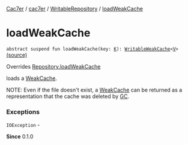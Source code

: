 [Cac7er](../../index.md) / [cac7er](../index.md) / [WritableRepository](index.md) / [loadWeakCache](./load-weak-cache.md)

# loadWeakCache

`abstract suspend fun loadWeakCache(key: `[`K`](index.md#K)`): `[`WritableWeakCache`](../-writable-weak-cache/index.md)`<`[`V`](index.md#V)`>` [(source)](http://2wiqua.wcaokaze.com/gitbucket/wcaokaze/Cac7er/blob/master/src/main/java/cac7er/Repository.kt#L74)

Overrides [Repository.loadWeakCache](../-repository/load-weak-cache.md)

loads a [WeakCache](../-weak-cache/index.md).

NOTE:
Even if the file doesn't exist, a [WeakCache](../-weak-cache/index.md) can be returned as
a representation that the cache was deleted by [GC](../-cac7er/gc.md).

### Exceptions

`IOException` -

**Since**
0.1.0

